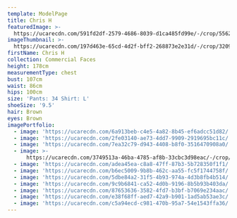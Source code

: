 ```yaml
---
template: ModelPage
title: Chris H
featuredImage: >-
  https://ucarecdn.com/591fd2df-2579-4686-8039-d1ca485fd99e/-/crop/5562x2805/0,287/-/preview/
imageThumbnail: >-
  https://ucarecdn.com/197d463e-65cd-4d2f-bff2-268873e2e31d/-/crop/3209x4159/1981,12/-/preview/
firstName: Chris H
collection: Commercial Faces
height: 178cm
measurementType: chest
bust: 107cm
waist: 86cm
hips: 100cm
size: 'Pants: 34 Shirt: L'
shoeSize: '9.5'
hair: Brown
eyes: Brown
imagePortfolio:
  - image: 'https://ucarecdn.com/6a913beb-c4e5-4a82-8b45-ef6adcc51d82/'
  - image: 'https://ucarecdn.com/2fe03140-ae73-4dd7-9909-2919695bc11c/'
  - image: 'https://ucarecdn.com/7ea32c79-d943-4408-b8f0-3516470908a0/'
  - image: >-
      https://ucarecdn.com/3749513a-46ba-4785-af8b-33cbc3d98eac/-/crop/1233x1659/2808,236/-/preview/
  - image: 'https://ucarecdn.com/adea45ea-c8a8-47ff-87b3-5b728350f1f1/'
  - image: 'https://ucarecdn.com/b6ec5009-9b8b-462c-aa55-fc5f1744758f/'
  - image: 'https://ucarecdn.com/5dbe84a2-31f5-4b93-974a-4d3b8fb4b514/'
  - image: 'https://ucarecdn.com/9c9b6841-ca52-4d0b-9196-8b5b93b403da/'
  - image: 'https://ucarecdn.com/87653636-3582-4fd7-b3bf-b7069e234aac/'
  - image: 'https://ucarecdn.com/e38f68ff-aed7-42a9-b901-1ad5ab53ae3c/'
  - image: 'https://ucarecdn.com/c5a94ecd-c981-470b-95a7-54e1543ffa36/'
---
```



